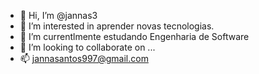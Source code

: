 - 👋 Hi, I’m @jannas3
- 👀 I’m interested in  aprender novas tecnologias.
- 🌱 I’m currentlmente  estudando Engenharia de Software
- 💞️ I’m looking to collaborate on ...
- 📫 jannasantos997@gmail.com
<!---
jannas3/jannas3 is a ✨ special ✨ repository because its `README.md` (this file) appears on your GitHub profile.
You can click the Preview link to take a look at your changes.
--->
